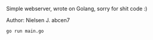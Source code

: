 Simple webserver, wrote on Golang, sorry for shit code :)

Author: Nielsen J. abcen7

```
go run main.go
```